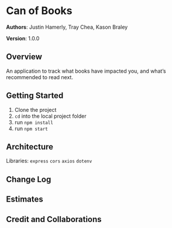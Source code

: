 # Can of Books

**Authors**: Justin Hamerly, Tray Chea, Kason Braley

**Version**: 1.0.0 

## Overview
An application to track what books have impacted you, and what’s recommended to read next.

## Getting Started
1. Clone the project
2. `cd` into the local project folder
3. run `npm install`
4. run `npm start`

## Architecture

Libraries:
`express`
`cors`
`axios`
`dotenv`

## Change Log
<!-- Use this area to document the iterative changes made to your application as each feature is successfully implemented. Use time stamps. Here's an example:

01-01-2001 4:59pm - Application now has a fully-functional express server, with a GET route for the location resource. -->

## Estimates

## Credit and Collaborations
